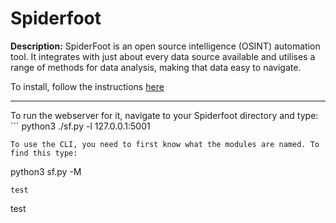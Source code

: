 # Spiderfoot

**Description:** SpiderFoot is an open source intelligence (OSINT) automation tool. It integrates with just about every data source available and utilises a range of methods for data analysis, making that data easy to navigate.

To install, follow the instructions <a href="https://github.com/smicallef/spiderfoot">here</a>
<hr>
To run the webserver for it, navigate to your Spiderfoot directory and type:
```
python3 ./sf.py -l 127.0.0.1:5001

```
To use the CLI, you need to first know what the modules are named. To find this type:
```
python3 sf.py -M
```
test
```
test
```
